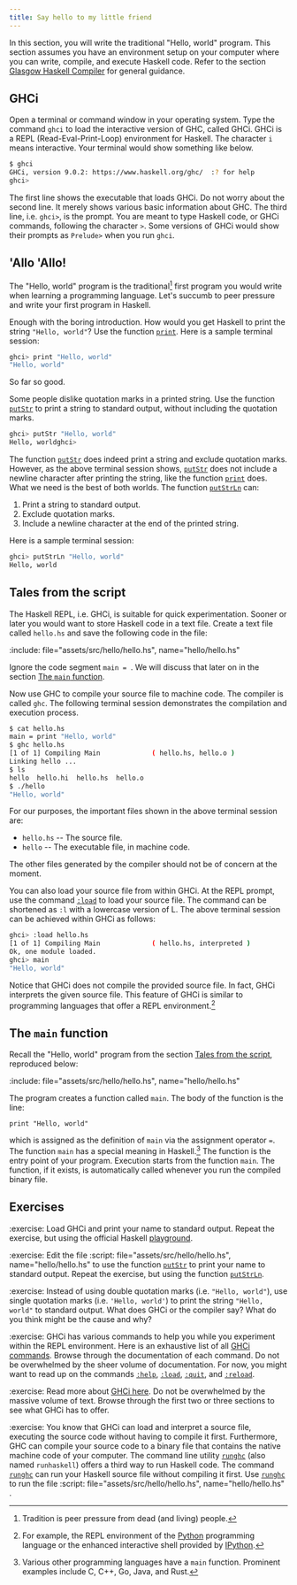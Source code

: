 ```yaml
---
title: Say hello to my little friend
---
```


In this section, you will write the traditional "Hello, world" program. This
section assumes you have an environment setup on your computer where you can
write, compile, and execute Haskell code. Refer to the section [Glasgow Haskell
Compiler][ghc] for general guidance.

<!--========================================================================-->

## GHCi

Open a terminal or command window in your operating system. Type the command
`ghci` to load the interactive version of GHC, called GHCi. GHCi is a REPL
(Read-Eval-Print-Loop) environment for Haskell. The character `i` means
interactive. Your terminal would show something like below.

```sh
$ ghci
GHCi, version 9.0.2: https://www.haskell.org/ghc/  :? for help
ghci>
```

The first line shows the executable that loads GHCi. Do not worry about the
second line. It merely shows various basic information about GHC. The third
line, i.e. `ghci>`, is the prompt. You are meant to type Haskell code, or GHCi
commands, following the character `>`. Some versions of GHCi would show their
prompts as `Prelude>` when you run `ghci`.

<!--========================================================================-->

## 'Allo 'Allo!

The "Hello, world" program is the traditional[^a] first program you would write
when learning a programming language. Let's succumb to peer pressure and write
your first program in Haskell.

Enough with the boring introduction. How would you get Haskell to print the
string `"Hello, world"`? Use the function [`print`][print]. Here is a sample
terminal session:

```sh
ghci> print "Hello, world"
"Hello, world"
```

So far so good.

Some people dislike quotation marks in a printed string. Use the function
[`putStr`][putStr] to print a string to standard output, without including the
quotation marks.

```sh
ghci> putStr "Hello, world"
Hello, worldghci>
```

The function [`putStr`][putStr] does indeed print a string and exclude quotation
marks. However, as the above terminal session shows, [`putStr`][putStr] does not
include a newline character after printing the string, like the function
[`print`][print] does. What we need is the best of both worlds. The function
[`putStrLn`][putStrLn] can:

1. Print a string to standard output.
1. Exclude quotation marks.
1. Include a newline character at the end of the printed string.

Here is a sample terminal session:

```sh
ghci> putStrLn "Hello, world"
Hello, world
```

<!--========================================================================-->

## Tales from the script

The Haskell REPL, i.e. GHCi, is suitable for quick experimentation. Sooner or
later you would want to store Haskell code in a text file. Create a text file
called `hello.hs` and save the following code in the file:

:include: file="assets/src/hello/hello.hs", name="hello/hello.hs"

Ignore the code segment `main = `. We will discuss that later on in the section
[The `main` function](#the-main-function).

Now use GHC to compile your source file to machine code. The compiler is called
`ghc`. The following terminal session demonstrates the compilation and execution
process.

```sh
$ cat hello.hs
main = print "Hello, world"
$ ghc hello.hs
[1 of 1] Compiling Main             ( hello.hs, hello.o )
Linking hello ...
$ ls
hello  hello.hi  hello.hs  hello.o
$ ./hello
"Hello, world"
```

For our purposes, the important files shown in the above terminal session are:

-   `hello.hs` -- The source file.
-   `hello` -- The executable file, in machine code.

The other files generated by the compiler should not be of concern at the
moment.

You can also load your source file from within GHCi. At the REPL prompt, use the
command [`:load`][ghciLoad] to load your source file. The command can be
shortened as `:l` with a lowercase version of L. The above terminal session can
be achieved within GHCi as follows:

```sh
ghci> :load hello.hs
[1 of 1] Compiling Main             ( hello.hs, interpreted )
Ok, one module loaded.
ghci> main
"Hello, world"
```

Notice that GHCi does not compile the provided source file. In fact, GHCi
interprets the given source file. This feature of GHCi is similar to programming
languages that offer a REPL environment.[^b]

<!--========================================================================-->

## The `main` function

Recall the "Hello, world" program from the section
[Tales from the script](#tales-from-the-script), reproduced below:

:include: file="assets/src/hello/hello.hs", name="hello/hello.hs"

The program creates a function called `main`. The body of the function is the
line:

`print "Hello, world"`

which is assigned as the definition of `main` via the assignment operator `=`.
The function `main` has a special meaning in Haskell.[^c] The function is the
entry point of your program. Execution starts from the function `main`. The
function, if it exists, is automatically called whenever you run the compiled
binary file.

<!--========================================================================-->

## Exercises

:exercise: Load GHCi and print your name to standard output. Repeat the
exercise, but using the official Haskell [playground][playground].

<!-- prettier-ignore-start -->
:exercise: Edit the file
:script: file="assets/src/hello/hello.hs", name="hello/hello.hs"
to use the function [`putStr`][putStr] to print your name
to standard output. Repeat the exercise, but using the function
[`putStrLn`][putStrLn].
<!-- prettier-ignore-end -->

:exercise: Instead of using double quotation marks (i.e. `"Hello, world"`), use
single quotation marks (i.e. `'Hello, world'`) to print the string
`"Hello, world"` to standard output. What does GHCi or the compiler say? What do
you think might be the cause and why?

:exercise: GHCi has various commands to help you while you experiment within the
REPL environment. Here is an exhaustive list of all [GHCi
commands][ghciCommands]. Browse through the documentation of each command. Do
not be overwhelmed by the sheer volume of documentation. For now, you might want
to read up on the commands [`:help`][ghciHelp], [`:load`][ghciLoad],
[`:quit`][ghciQuit], and [`:reload`][ghciReload].

:exercise: Read more about [GHCi here][ghci]. Do not be overwhelmed by the
massive volume of text. Browse through the first two or three sections to see
what GHCi has to offer.

<!-- prettier-ignore-start -->
:exercise: You know that GHCi can load and interpret a source file, executing
the source code without having to compile it first. Furthermore, GHC can compile
your source code to a binary file that contains the native machine code of your
computer. The command line utility [`runghc`][runghc] (also named `runhaskell`)
offers a third way to run Haskell code. The command [`runghc`][runghc] can run
your Haskell source file without compiling it first. Use [`runghc`][runghc] to
run the file
:script: file="assets/src/hello/hello.hs", name="hello/hello.hs"
.
<!-- prettier-ignore-end -->

<!--========================================================================-->

[^a]: Tradition is peer pressure from dead (and living) people.
[^b]:
    For example, the REPL environment of the [Python][python] programming
    language or the enhanced interactive shell provided by [IPython][ipython].

[^c]:
    Various other programming languages have a `main` function. Prominent
    examples include C, C++, Go, Java, and Rust.

<!--========================================================================-->

<!-- prettier-ignore-start -->
[ghc]: ../hello_ghc
[ghci]: https://downloads.haskell.org/ghc/latest/docs/users_guide/ghci.html
[ghciCommands]: https://downloads.haskell.org/ghc/latest/docs/users_guide/ghci.html#ghci-commands
[ghciHelp]: https://downloads.haskell.org/ghc/latest/docs/users_guide/ghci.html#ghci-cmd-:help
[ghciLoad]: https://downloads.haskell.org/ghc/latest/docs/users_guide/ghci.html#ghci-cmd-:load
[ghciQuit]: https://downloads.haskell.org/ghc/latest/docs/users_guide/ghci.html#ghci-cmd-:quit
[ghciReload]: https://downloads.haskell.org/ghc/latest/docs/users_guide/ghci.html#ghci-cmd-:reload
[ipython]: https://ipython.org
[playground]: https://play.haskell.org
[print]: https://hackage.haskell.org/package/base-4.19.0.0/docs/Prelude.html#v:print
[putStr]: https://hackage.haskell.org/package/base-4.19.0.0/docs/Prelude.html#v:putStr
[putStrLn]: https://hackage.haskell.org/package/base-4.19.0.0/docs/Prelude.html#v:putStrLn
[python]: https://www.python.org
[runghc]: https://downloads.haskell.org/ghc/latest/docs/users_guide/runghc.html
<!-- prettier-ignore-end -->
